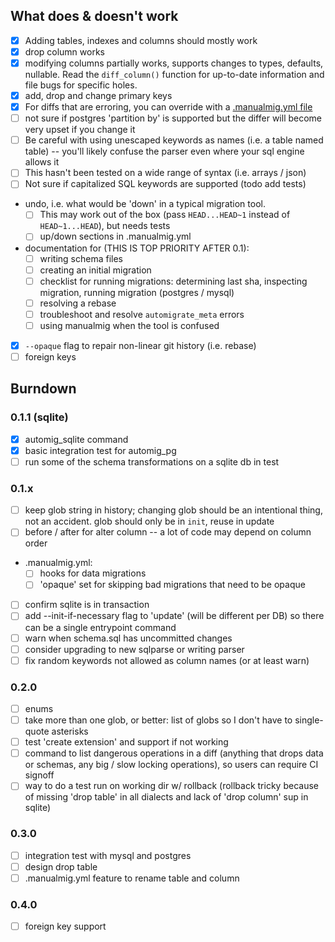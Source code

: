 ## What does & doesn't work

* [x] Adding tables, indexes and columns should mostly work
* [x] drop column works
* [x] modifying columns partially works, supports changes to types, defaults, nullable. Read the `diff_column()` function for up-to-date information and file bugs for specific holes.
* [x] add, drop and change primary keys
* [x] For diffs that are erroring, you can override with a [.manualmig.yml file](./.manualmig.yml)
* [ ] not sure if postgres 'partition by' is supported but the differ will become very upset if you change it
* [ ] Be careful with using unescaped keywords as names (i.e. a table named table) -- you'll likely confuse the parser even where your sql engine allows it
* [ ] This hasn't been tested on a wide range of syntax (i.e. arrays / json)
* [ ] Not sure if capitalized SQL keywords are supported (todo add tests)
* undo, i.e. what would be 'down' in a typical migration tool.
  - [ ] This may work out of the box (pass `HEAD...HEAD~1` instead of `HEAD~1...HEAD`), but needs tests
  - [ ] up/down sections in .manualmig.yml
* documentation for (THIS IS TOP PRIORITY AFTER 0.1):
  - [ ] writing schema files
  - [ ] creating an initial migration
  - [ ] checklist for running migrations: determining last sha, inspecting migration, running migration (postgres / mysql)
  - [ ] resolving a rebase
  - [ ] troubleshoot and resolve `automigrate_meta` errors
  - [ ] using manualmig when the tool is confused
* [x] `--opaque` flag to repair non-linear git history (i.e. rebase)
* [ ] foreign keys

## Burndown

### 0.1.1 (sqlite)

* [x] automig\_sqlite command
* [x] basic integration test for automig\_pg
* [ ] run some of the schema transformations on a sqlite db in test

### 0.1.x

* [ ] keep glob string in history; changing glob should be an intentional thing, not an accident. glob should only be in `init`, reuse in update
* [ ] before / after for alter column -- a lot of code may depend on column order
* .manualmig.yml:
	- [ ] hooks for data migrations
	- [ ] 'opaque' set for skipping bad migrations that need to be opaque
* [ ] confirm sqlite is in transaction
* [ ] add --init-if-necessary flag to 'update' (will be different per DB) so there can be a single entrypoint command
* [ ] warn when schema.sql has uncommitted changes
* [ ] consider upgrading to new sqlparse or writing parser
* [ ] fix random keywords not allowed as column names (or at least warn)

### 0.2.0

* [ ] enums
* [ ] take more than one glob, or better: list of globs so I don't have to single-quote asterisks
* [ ] test 'create extension' and support if not working
* [ ] command to list dangerous operations in a diff (anything that drops data or schemas, any big / slow locking operations), so users can require CI signoff
* [ ] way to do a test run on working dir w/ rollback (rollback tricky because of missing 'drop table' in all dialects and lack of 'drop column' sup in sqlite)

### 0.3.0

* [ ] integration test with mysql and postgres
* [ ] design drop table
* [ ] .manualmig.yml feature to rename table and column

### 0.4.0

* [ ] foreign key support
